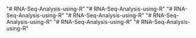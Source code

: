 
"# RNA-Seq-Analysis-using-R" 
"# RNA-Seq-Analysis-using-R" 
"# RNA-Seq-Analysis-using-R" 
"# RNA-Seq-Analysis-using-R" 
"# RNA-Seq-Analysis-using-R" 
"# RNA-Seq-Analysis-using-R" 
"# RNA-Seq-Analysis-using-R" 
